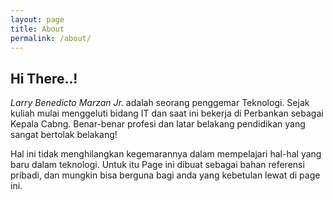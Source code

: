 ```yaml
---
layout: page
title: About
permalink: /about/
---
```


## Hi There..!

_Larry Benedicto Marzan Jr._ adalah seorang penggemar Teknologi. Sejak kuliah mulai menggeluti bidang IT dan saat ini bekerja di Perbankan sebagai Kepala Cabng. Benar-benar profesi dan latar belakang pendidikan yang sangat bertolak belakang!

Hal ini tidak menghilangkan kegemarannya dalam mempelajari hal-hal yang baru dalam teknologi. Untuk itu Page ini dibuat sebagai bahan referensi pribadi, dan mungkin bisa berguna bagi anda yang kebetulan lewat di page ini.